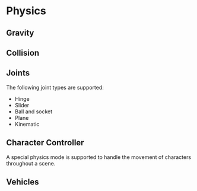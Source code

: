# Physics

## Gravity



## Collision



## Joints

The following joint types are supported:

- Hinge
- Slider
- Ball and socket
- Plane
- Kinematic



## Character Controller

A special physics mode is supported to handle the movement of characters throughout a scene.

## Vehicles

